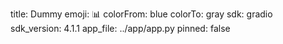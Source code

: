 title: Dummy
emoji: 📊
colorFrom: blue
colorTo: gray
sdk: gradio
sdk_version: 4.1.1
app_file: ../app/app.py
pinned: false
